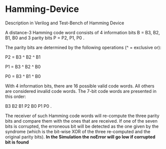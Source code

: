 # Hamming-Device
Description in Verilog and Test-Bench of Hamming Device

A distance-3 Hamming code word consists of 4 information bits B = B3, B2, B1, B0 
and 3 parity bits P = P2, P1, P0 .

The parity bits are determined by the following operations (^ = exclusive or):

P2 = B3 ^ B2 ^ B1

P1 = B3 ^ B2 ^ B0

P0 = B3 ^ B1 ^ B0

With 4 information bits, there are 16 possible valid code words. All others are considered invalid code words.
The 7-bit code words are presented in this order: 
  
B3 B2 B1 P2 B0 P1 P0 .
  
The receiver of such Hamming code words will re-compute the three parity bits and compare them with the ones that are received. 
If one of the seven bits is corrupted, the erroneous bit will be detected as the one given by the syndrome 
(which is the bit-wise XOR of the three re-computed and the original parity bits).
**In the Simulation the noError will go low if corrupted bit is found**
